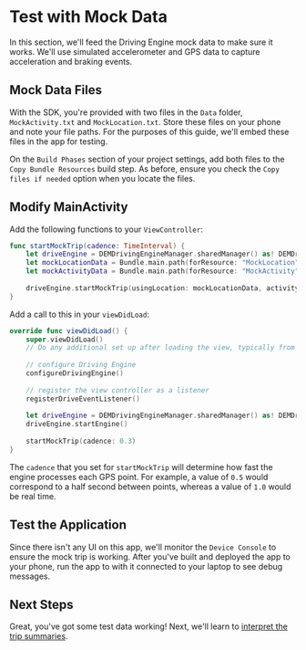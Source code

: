 # Test with Mock Data
In this section, we'll feed the Driving Engine mock data to make sure it works. We'll use simulated accelerometer and GPS data to capture acceleration and braking events.

## Mock Data Files
With the SDK, you're provided with two files in the `Data` folder, `MockActivity.txt` and `MockLocation.txt`. Store these files on your phone and note your file paths. For the purposes of this guide, we'll embed these files in the app for testing.

On the `Build Phases` section of your project settings, add both files to the `Copy Bundle Resources` build step. As before, ensure you check the `Copy files if needed` option when you locate the files.

## Modify MainActivity
Add the following functions to your `ViewController`:

```swift
func startMockTrip(cadence: TimeInterval) {
    let driveEngine = DEMDrivingEngineManager.sharedManager() as! DEMDrivingEngineManager
    let mockLocationData = Bundle.main.path(forResource: "MockLocation", ofType: "txt")
    let mockActivityData = Bundle.main.path(forResource: "MockActivity", ofType: "txt")
    
    driveEngine.startMockTrip(usingLocation: mockLocationData, activity: mockActivityData, fastMock: true, cadence: cadence)
}
```

Add a call to this in your `viewDidLoad`:

```swift
override func viewDidLoad() {
    super.viewDidLoad()
    // Do any additional set up after loading the view, typically from a nib.
    
    // configure Driving Engine
    configureDrivingEngine()
    
    // register the view controller as a listener
    registerDriveEventListener()
    
    let driveEngine = DEMDrivingEngineManager.sharedManager() as! DEMDrivingEngineManager
    driveEngine.startEngine()
    
    startMockTrip(cadence: 0.3)
}
```

The `cadence` that you set for `startMockTrip` will determine how fast the engine processes each GPS point. For example, a value of `0.5` would correspond to a half second between points, whereas a value of `1.0` would be real time.

## Test the Application
Since there isn't any UI on this app, we'll monitor the `Device Console` to ensure the mock trip is working. After you've built and deployed the app to your phone, run the app to with it connected to your laptop to see debug messages.

## Next Steps
Great, you've got some test data working! Next, we'll learn to [interpret the trip summaries](../../reference/interpret-trip-summary.md).
